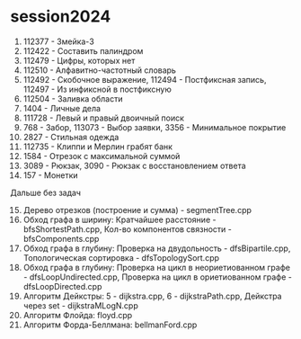 # session2024

1. 112377 - Змейка-3
2. 112422 - Составить палиндром
3. 112479 - Цифры, которых нет
4. 112510 - Алфавитно-частотный словарь
5. 112492 - Скобочное выражение, 112494 - Постфиксная запись, 112497 - Из инфиксной в постфиксную
6. 112504 - Заливка области
7. 1404 - Личные дела
8. 111728 - Левый и правый двоичный поиск
9. 768 - Забор, 113073 - Выбор заявки, 3356 - Минимальное покрытие
10. 2827 - Стильная одежда
11. 112735 - Клиппи и Мерлин грабят банк
12. 1584 - Отрезок с максимальной суммой
13. 3089 - Рюкзак, 3090 - Рюкзак с восстановлением ответа
14. 157 - Монетки

Дальше без задач

15. Дерево отрезков (построение и сумма) - segmentTree.cpp
16. Обход графа в ширину: Кратчайшее расстояние - bfsShortestPath.cpp, Кол-во компонентов связности - bfsComponents.cpp
17. Обход графа в глубину: Проверка на двудольность - dfsBipartile.cpp, Топологическая сортировка - dfsTopologySort.cpp
18. Обход графа в глубину: Проверка на цикл в неориетиованном графе - dfsLoopUndirected.cpp, Проверка на цикл в ориетиованном графе - dfsLoopDirected.cpp
19. Алгоритм Дейкстры: 5 - dijkstra.cpp, 6 - dijkstraPath.cpp, Дейкстра через set - dijkstraMLogN.cpp
20. Алгоритм Флойда: floyd.cpp
21. Алгоритм Форда-Беллмана: bellmanFord.cpp
